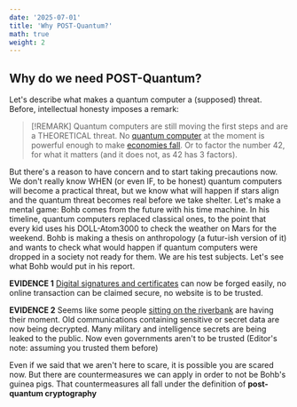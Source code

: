 ```yaml
---
date: '2025-07-01'
title: 'Why POST-Quantum?'
math: true
weight: 2
---
```


## Why do we need POST-Quantum?
Let's describe what makes a quantum computer a (supposed) threat. Before, intellectual honesty imposes a remark:

>[!REMARK]
> Quantum computers are still moving the first steps and are a THEORETICAL threat. No [quantum computer](https://www.spinquanta.com/news-detail/discover-the-worlds-largest-quantum-computer-in20250106092507) at the moment is powerful enough to make [economies fall](https://arxiv.org/html/2505.15907v1). Or to factor the number 42, for what it matters (and it does not, as 42 has 3 factors).

But there's a reason to have concern and to start taking precautions now. We don't really know WHEN (or even IF, to be honest) quantum computers will become a practical threat, but we know what will happen if stars align and the quantum threat becomes real before we take shelter. Let's make a mental game: Bohb comes from the future with his time machine. In his timeline, quantum computers replaced classical ones, to the point that every kid uses his DOLL-Atom3000 to check the weather on Mars for the weekend. Bohb is making a thesis on anthropology (a futur-ish version of it) and wants to check what would happen if quantum computers were dropped in a society not ready for them. We are his test subjects. Let's see what Bohb would put in his report.

$\textbf{EVIDENCE 1}$
 [Digital signatures and certificates](https://ct.cloudflare.com/) can now be forged easily, no online transaction can be claimed secure, no website is to be trusted. 

$\textbf{EVIDENCE 2}$
Seems like some people [sitting on the riverbank](https://www.hashicorp.com/en/blog/harvest-now-decrypt-later-why-today-s-encrypted-data-isn-t-safe-forever) are having their moment. Old communications containing sensitive or secret data are now being decrypted. Many military and intelligence secrets are being leaked to the public. Now even governments aren't to be trusted (Editor's note: assuming you trusted them before)

Even if we said that we aren't here to scare, it is possible you are scared now. But there are countermeasures we can apply in order to not be Bohb's guinea pigs. That countermeasures all fall under the definition of $\textbf{post-quantum cryptography}$

